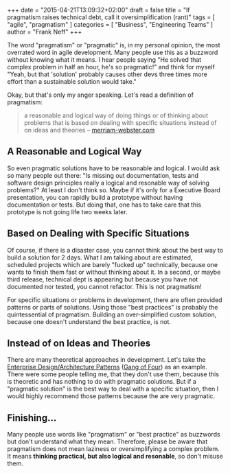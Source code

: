 +++
date = "2015-04-21T13:09:32+02:00"
draft = false
title = "If pragmatism raises technical debt, call it oversimplification (rant)"
tags = [ "agile", "pragmatism" ]
categories = [ "Business", "Engineering Teams" ]
author = "Frank Neff"
+++

The word "pragmatism" or "pragmatic" is, in my personal opinion, the most 
overrated word in agile development. Many people use this as a buzzword without
knowing what it means. I hear people saying "He solved that complex problem in
half an hour, he's so pragmatic!" and think for myself "Yeah, but that 'solution' 
probably causes other devs three times more effort than a sustainable solution
would take."

<!--more-->

Okay, but that's only my anger speaking. Let's read a definition of pragmatism:

> a reasonable and logical way of doing things or of thinking about problems 
> that is based on dealing with specific situations instead of on ideas and 
> theories &ndash; [merriam-webster.com](http://www.merriam-webster.com/dictionary/pragmatism)

## A Reasonable and Logical Way

So even pragmatic solutions have to be reasonable and logical. I would ask so 
many people out there: "Is missing out documentation, tests and software design 
principles really a logical and resonable way of solving problems?" At least I
don't think so. Maybe if it's only for a Executive Board presentation, you can 
rapidly build a prototype without having documentation or tests. But doing that,
one has to take care that this prototype is not going life two weeks later.

## Based on Dealing with Specific Situations

Of course, if there is a disaster case, you cannot think about 
the best way to build a solution for 2 days. What I am talking about are 
estimated, scheduled projects which are barely "fucked up" technically, because
one wants to finish them fast or without thinking about it. In a second, or 
maybe third release, technical dept is appearing but because you have not 
documented nor tested, you cannot refactor. This is not pragmatism!

For specific situations or problems in development, there are often provided
patterns or parts of solutions. Using those "best practices" is probably the 
quintessential of pragmatism. Building an over-simplified custom solution,
because one doesn't understand the best practice, is not.

## Instead of on Ideas and Theories
There are many theoretical approaches in development. Let's take the [Enterprise 
Design/Architecture Patterns](http://martinfowler.com/eaaCatalog/) 
([Gang of Four](http://www.amazon.de/Patterns-Elements-Reusable-Object-Oriented-Software/dp/0201633612)) 
as an example. There were some people telling me, that they don't use them,
because this is theoretic and has nothing to do with pragmatic solutions. But if
a "pragmatic solution" is the best way to deal with a specific situation, then 
I would highly recommend those patterns because the are very pragmatic. 

## Finishing...

Many people use words like "pragmatism" or "best practice" as buzzwords but 
don't understand what they mean. Therefore, please be aware that pragmatism does 
not mean laziness or oversimplifying a complex problem. It means **thinking 
practical, but also logical and resonable**, so don't misuse them.
